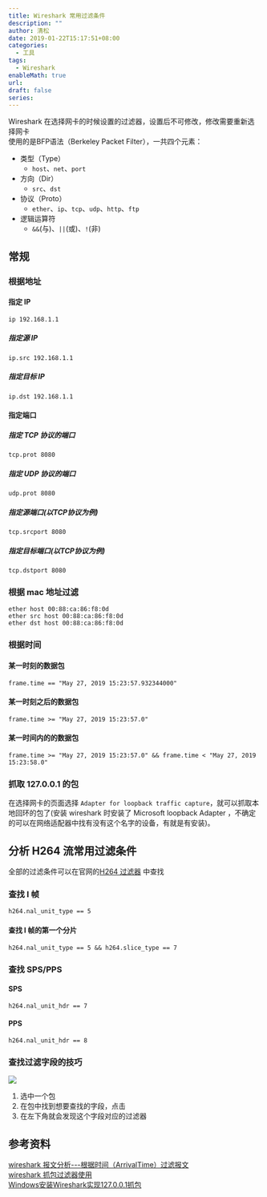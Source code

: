 ```yaml
---
title: Wireshark 常用过滤条件
description: ""
author: 清松
date: 2019-01-22T15:17:51+08:00
categories:
  - 工具
tags:
  - Wireshark
enableMath: true
url: 
draft: false
series:
---
```


Wireshark 在选择网卡的时候设置的过滤器，设置后不可修改，修改需要重新选择网卡  
使用的是BFP语法（Berkeley Packet Filter），一共四个元素：
 - 类型（Type）
   - `host`、`net`、`port`
 - 方向（Dir）
   - `src`、`dst`
 - 协议（Proto）
   - `ether`、`ip`、`tcp`、`udp`、`http`、`ftp`
 - 逻辑运算符
   - `&&`(与)、`||`(或)、`!`(非)

## 常规

### 根据地址
#### 指定 IP
```
ip 192.168.1.1
```
##### 指定源 IP
```
ip.src 192.168.1.1
```
##### 指定目标 IP
```
ip.dst 192.168.1.1
```
#### 指定端口
##### 指定 TCP 协议的端口
```
tcp.prot 8080
```
##### 指定 UDP 协议的端口
```
udp.prot 8080
```
##### 指定源端口(以TCP协议为例)
```
tcp.srcport 8080
```
##### 指定目标端口(以TCP协议为例)
```
tcp.dstport 8080
```
### 根据 mac 地址过滤
```
ether host 00:88:ca:86:f8:0d
ether src host 00:88:ca:86:f8:0d
ether dst host 00:88:ca:86:f8:0d
```
### 根据时间

#### 某一时刻的数据包
```
frame.time == "May 27, 2019 15:23:57.932344000"
```
#### 某一时刻之后的数据包
```
frame.time >= "May 27, 2019 15:23:57.0"
```
#### 某一时间内的的数据包
```
frame.time >= "May 27, 2019 15:23:57.0" && frame.time < "May 27, 2019 15:23:58.0"
```

### 抓取 127.0.0.1 的包
在选择网卡的页面选择 `Adapter for loopback traffic capture`，就可以抓取本地回环的包了(安装 wireshark 时安装了 Microsoft loopback Adapter ，不确定的可以在网络适配器中找有没有这个名字的设备，有就是有安装)。

## 分析 H264 流常用过滤条件
全部的过滤条件可以在官网的[H264 过滤器](https://www.wireshark.org/docs/dfref/h/h264.html) 中查找
### 查找 I 帧
```
h264.nal_unit_type == 5 
```
#### 查找 I 帧的第一个分片
```
h264.nal_unit_type == 5 && h264.slice_type == 7
```
### 查找 SPS/PPS
#### SPS
```
h264.nal_unit_hdr == 7
```
#### PPS
```
h264.nal_unit_hdr == 8
```
### 查找过滤字段的技巧
![](http://tva1.sinaimg.cn/large/ade31767ly1h3y6j3w960j21gm0qle81.jpg)  
1. 选中一个包
2. 在包中找到想要查找的字段，点击
3. 在左下角就会发现这个字段对应的过滤器
## 参考资料

[wireshark 报文分析---根据时间（ArrivalTime）过滤报文](https://blog.csdn.net/ll845876425/article/details/102536822/)  
[wireshark 抓包过滤器使用](https://www.cnblogs.com/laoxiajiadeyun/p/10365073.html)  
[Windows安装Wireshark实现127.0.0.1抓包](https://www.likecs.com/show-205278091.html)  